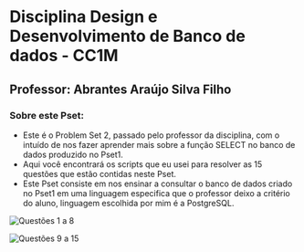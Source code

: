 # Disciplina Design e Desenvolvimento de Banco de dados - CC1M
## Professor: Abrantes Araújo Silva Filho

### Sobre este Pset:
* Este é o Problem Set 2, passado pelo professor da disciplina, com o intuído de nos fazer aprender mais sobre a função SELECT no banco de dados produzido no Pset1.
* Aqui você encontrará os scripts que eu usei para resolver as 15 questões que estão contidas neste Pset.
*  Este Pset consiste em nos ensinar a consultar o banco de dados criado no Pset1 em uma linguagem especifica que o professor deixo a critério do aluno, linguagem escolhida por mim é a PostgreSQL.

![Questões 1 a 8](https://github.com/yAnzmerr/uvv_bd_1_cc1m/blob/main/Pset2/Quest%C3%B5es%201%20a%208.png) 

![Questões 9 a 15](https://github.com/yAnzmerr/uvv_bd_1_cc1m/blob/main/Pset2/Quest%C3%B5es%209%20a%2015.png)
